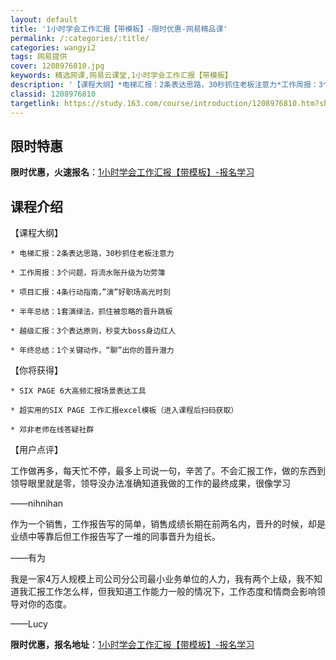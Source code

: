 ```yaml
---
layout: default
title: '1小时学会工作汇报【带模板】-限时优惠-网易精品课'
permalink: /:categories/:title/
categories: wangyi2
tags: 网易提供
cover: 1208976810.jpg
keywords: 精选网课,网易云课堂,1小时学会工作汇报【带模板】
description: '【课程大纲】*电梯汇报：2条表达思路，30秒抓住老板注意力*工作周报：3个问题，将流水账升级为功劳簿*项目汇报：4条行动'
classid: 1208976810
targetlink: https://study.163.com/course/introduction/1208976810.htm?share=1&shareId=1025206652&utm_campaign=share&utm_medium=iphoneShare&utm_source=&utm_u=1025206652
---
```


## 限时特惠

**限时优惠，火速报名**：[1小时学会工作汇报【带模板】-报名学习](https://study.163.com/course/introduction/1208976810.htm?share=1&shareId=1025206652&utm_campaign=share&utm_medium=iphoneShare&utm_source=&utm_u=1025206652)

## 课程介绍

【课程大纲】

    * 电梯汇报：2条表达思路，30秒抓住老板注意力

    * 工作周报：3个问题，将流水账升级为功劳簿

    * 项目汇报：4条行动指南，”演”好职场高光时刻

    * 半年总结：1套演绎法，抓住被忽略的晋升跳板

    * 越级汇报：3个表达原则，秒变大boss身边红人

    * 年终总结：1个关键动作，“聊”出你的晋升潜力



【你将获得】

    * SIX PAGE 6大高频汇报场景表达工具

    * 超实用的SIX PAGE 工作汇报excel模板（进入课程后扫码获取）

    * 邓非老师在线答疑社群



【用户点评】

工作做再多，每天忙不停，最多上司说一句，辛苦了。不会汇报工作，做的东西到领导眼里就是零，领导没办法准确知道我做的工作的最终成果，很像学习

——nihnihan



作为一个销售，工作报告写的简单，销售成绩长期在前两名内，晋升的时候，却是业绩中等靠后但工作报告写了一堆的同事晋升为组长。

——有为



我是一家4万人规模上司公司分公司最小业务单位的人力，我有两个上级，我不知道我汇报工作怎么样，但我知道工作能力一般的情况下，工作态度和情商会影响领导对你的态度。

——Lucy

**限时优惠，报名地址**：[1小时学会工作汇报【带模板】-报名学习](https://study.163.com/course/introduction/1208976810.htm?share=1&shareId=1025206652&utm_campaign=share&utm_medium=iphoneShare&utm_source=&utm_u=1025206652)

